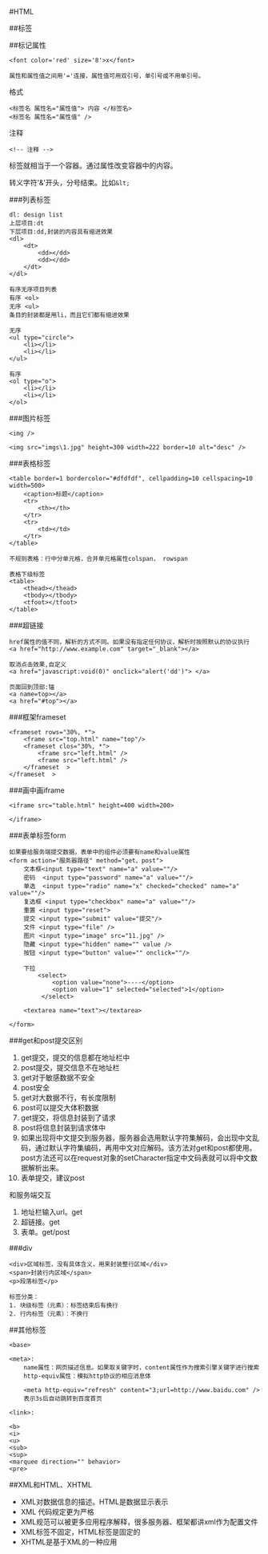 #HTML

##标签
	<html>
	   <head>
	   	<title>这是一个标题</title>
	   </head>
	 	<body>
	 	</body>
	</html> 	
	
##标记属性

	<font color='red' size='8'>x</font>
	
	属性和属性值之间用'='连接，属性值可用双引号，单引号或不用单引号。
	
格式

	<标签名 属性名="属性值"> 内容 </标签名>
	<标签名 属性名="属性值" />
	
注释

	<!-- 注释 -->	
	
标签就相当于一个容器。通过属性改变容器中的内容。


转义字符'&'开头，分号结束。比如`&lt;`

###列表标签

	dl: design list
	上层项目:dt
	下层项目:dd,封装的内容具有缩进效果
	<dl>
		<dt>
			<dd></dd>
			<dd></dd>
		</dt>
	</dl>
	
	有序无序项目列表
	有序 <ol>
	无序 <ul>
	条目的封装都是用li，而且它们都有缩进效果
	
	无序
	<ul type="circle">
		<li></li>
		<li></li>
	</ul>
	
	有序
	<ol type="o">
		<li></li>
		<li></li>
	</ol>
	
	
###图片标签

	<img />
	
	<img src="imgs\1.jpg" height=300 width=222 border=10 alt="desc" />
		
###表格标签

	<table border=1 bordercolor="#dfdfdf", cellpadding=10 cellspacing=10 width=500>
		<caption>标题</caption>
		<tr>
			<th></th>
		</tr>	
		<tr>
			<td></td>
		</tr>
	</table>
	
	不规则表格：行中分单元格，合并单元格属性colspan， rowspan
	
	表格下级标签
	<table>
		<thead></thead>
		<tbody></tbody>
		<tfoot></tfoot>
	</table>
		
###超链接

	href属性的值不同，解析的方式不同。如果没有指定任何协议，解析时按照默认的协议执行
	<a href="http://www.example.com" target="_blank"></a>	
	
	取消点击效果,自定义
	<a href="javascript:void(0)" onclick="alert('dd')"> </a>	
	
	页面回到顶部:锚
	<a name=top></a>
	<a href="#top"></a>	
	
	
###框架frameset

	<frameset rows="30%, *">
		<frame src="top.html" name="top"/>
		<frameset clos="30%, *">
			<frame src="left.html" />
			<frame src="left.html" />
		</frameset	>
	</frameset	>
	
###画中画iframe

	<iframe src="table.html" height=400 width=200>
		
	</iframe>
	
###表单标签form

	如果要给服务端提交数据，表单中的组件必须要有name和value属性
	<form action="服务器路径" method="get、post">
		文本框<input type="text" name="a" value=""/>
		密码  <input type="password" name="a" value=""/>
		单选  <input type="radio" name="x" checked="checked" name="a" value=""/>
		复选框 <input type="checkbox" name="a" value=""/>
		重置 <input type="reset">
		提交 <input type="submit" value="提交"/>
		文件 <input type="file" />
		图片 <input type="image" src="11.jpg" />
		隐藏 <input type="hidden" name="" value />
		按钮 <input type="button" value="" onclick=""/>
		
		下拉 
			<select>
				<option value="none">----</option>
				<option value="1" selected="selected">1</option>
			 </select>
			 
		<textarea name="text"></textarea>	 
		
	</form>
	
###get和post提交区别

1. get提交，提交的信息都在地址栏中
2. post提交，提交信息不在地址栏
3. get对于敏感数据不安全
4. post安全
5. get对大数据不行，有长度限制
6. post可以提交大体积数据
7. get提交，将信息封装到了请求
8. post将信息封装到请求体中	
9. 如果出现将中文提交到服务器，服务器会选用默认字符集解码，会出现中文乱码，通过默认字符集编码，再用中文对应解码。该方法对get和post都使用。post方法还可以在request对象的setCharacter指定中文码表就可以将中文数据解析出来。
10. 表单提交，建议post

和服务端交互

1. 地址栏输入url。get
2. 超链接。get
3. 表单。get/post

###div

	<div>区域标签，没有具体含义，用来封装整行区域</div>
	<span>封装行内区域</span>
	<p>段落标签</p>
	
	标签分类：
	1. 块级标签（元素）：标签结束后有换行
	2. 行内标签（元素）：不换行
	

##其他标签

	<base>
	
	<meta>:
		name属性：网页描述信息。如果取关键字时，content属性作为搜索引擎关键字进行搜索
		http-equiv属性：模拟http协议的相应消息体
		
		<meta http-equiv="refresh" content="3;url=http://www.baidu.com" />
		表示3s后自动跳转到百度首页
		
	<link>:
	
	<b>
	<i>
	<u>
	<sub>
	<sup>
	<marquee direction="" behavior>
	<pre>	
	
##XML和HTML、XHTML
* XML对数据信息的描述。HTML是数据显示表示
* XML	代码规定更为严格
* XML规范可以被更多应用程序解释，很多服务器、框架都讲xml作为配置文件
* XML标签不固定，HTML标签是固定的
* XHTML是基于XML的一种应用








